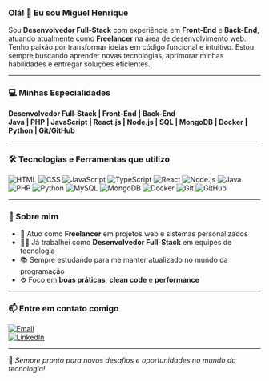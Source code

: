 ### Olá! 👋 Eu sou Miguel Henrique

Sou **Desenvolvedor Full-Stack** com experiência em **Front-End** e **Back-End**, atuando atualmente como **Freelancer** na área de desenvolvimento web. Tenho paixão por transformar ideias em código funcional e intuitivo. Estou sempre buscando aprender novas tecnologias, aprimorar minhas habilidades e entregar soluções eficientes.

---

### 💻 Minhas Especialidades

**Desenvolvedor Full-Stack | Front-End | Back-End**  
**Java | PHP | JavaScript | React.js | Node.js | SQL | MongoDB | Docker | Python | Git/GitHub**

---

### 🛠️ Tecnologias e Ferramentas que utilizo

![HTML](https://skillicons.dev/icons?i=html)
![CSS](https://skillicons.dev/icons?i=css)
![JavaScript](https://skillicons.dev/icons?i=javascript)
![TypeScript](https://skillicons.dev/icons?i=typescript)
![React](https://skillicons.dev/icons?i=react)
![Node.js](https://skillicons.dev/icons?i=nodejs)
![Java](https://skillicons.dev/icons?i=java)
![PHP](https://skillicons.dev/icons?i=php)
![Python](https://skillicons.dev/icons?i=python)
![MySQL](https://skillicons.dev/icons?i=mysql)
![MongoDB](https://skillicons.dev/icons?i=mongodb)
![Docker](https://skillicons.dev/icons?i=docker)
![Git](https://skillicons.dev/icons?i=git)
![GitHub](https://skillicons.dev/icons?i=github)

---

### 🚀 Sobre mim

- 💼 Atuo como **Freelancer** em projetos web e sistemas personalizados  
- 👨‍💻 Já trabalhei como **Desenvolvedor Full-Stack** em equipes de tecnologia  
- 📚 Sempre estudando para me manter atualizado no mundo da programação  
- ⚙️ Foco em **boas práticas**, **clean code** e **performance**

---

### 📫 Entre em contato comigo

[![Email](https://img.shields.io/badge/Gmail-D14836?style=for-the-badge&logo=gmail&logoColor=white)](mailto:thenouze@gmail.com)  
[![LinkedIn](https://img.shields.io/badge/LinkedIn-0077B5?style=for-the-badge&logo=linkedin&logoColor=white)](https://www.linkedin.com/in/mhbc/)

---

📍 *Sempre pronto para novos desafios e oportunidades no mundo da tecnologia!*

